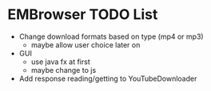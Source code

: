 # EMBrowser TODO List
* Change download formats based on type (mp4 or mp3)
  * maybe allow user choice later on
* GUI
  * use java fx at first
  * maybe change to js
* Add response reading/getting to YouTubeDownloader